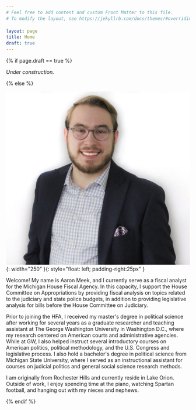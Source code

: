 ```yaml
---
# Feel free to add content and custom Front Matter to this file.
# To modify the layout, see https://jekyllrb.com/docs/themes/#overriding-theme-defaults

layout: page
title: Home
draft: true
---
```


{% if page.draft == true %}

*Under construction.*

{% else %}

![aam_headshot](/imgs/aam_head.jpg){: width="250" }{: style="float: left; padding-right:25px" }

Welcome! My name is Aaron Meek, and I currently serve as a fiscal analyst for the Michigan House Fiscal Agency. In this capacity, I support the House Committee on Appropriations by providing fiscal analysis on topics related to the judiciary and state police budgets, in addition to providing legislative analysis for bills before the House Committee on Judiciary.

Prior to joining the HFA, I received my master's degree in political science after working for several years as a graduate researcher and teaching assistant at The George Washington University in Washington D.C., where my research centered on American courts and administrative agencies. While at GW, I also helped instruct several introductory courses on American politics, political methodology, and the U.S. Congress and legislative process. I also hold a bachelor's degree in political science from Michigan State University, where I served as an instructional assistant for courses on judicial politics and general social science research methods.

I am originally from Rochester Hills and currently reside in Lake Orion. Outside of work, I enjoy spending time at the piano, watching Spartan football, and hanging out with my nieces and nephews.

{% endif %}






<!--

### ACADEMIC BIO ###

![aam_headshot](/imgs/aam_head.jpg){: width="250" }{: style="float: left; padding-right:25px"}

Welcome! My name is Aaron Meek, and I am a political science Ph.D. student at The George Washington University in Washington, DC. My research centers on American judicial politics, and some of my current projects include work on administrative agency compliance with federal court of appeals decisions, the impact of state supreme court selection on legal opinion clarity, and the influence of congressional court curbing on the behavior of U.S. Supreme Court justices. I am also interested in bureaucratic policymaking and the politics of administrative law.

 I am originally from Rochester Hills, MI, and received my B.A. in political science from Michigan State University and my M.A. in political science from The George Washington University. Outside of academic work, I enjoy spending my time at the piano, watching Spartan football, and hanging out with my nieces and nephews.

-->


<!--

### RETAIL BIO ###

Shopping these days can be complicated and tedious, but it doesn't have to be.

I'm Aaron – your best friend for all things jewelry – and my goal is to make your experience as seamless as possible.

Looking for a gift for a friend? Getting ready to pop the question? Maybe it’s just time to treat yourself? Whatever the occasion, I’m happy to help! You can use this website to find convenient links, get in touch, or schedule an appointment with me in person or virtually via Teams or Zoom.

-->